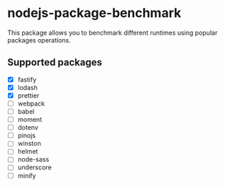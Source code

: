 # nodejs-package-benchmark

This package allows you to benchmark different runtimes using popular
packages operations.

## Supported packages

- [x] fastify
- [x] lodash
- [x] prettier
- [ ] webpack
- [ ] babel
- [ ] moment
- [ ] dotenv
- [ ] pinojs
- [ ] winston
- [ ] helmet
- [ ] node-sass
- [ ] underscore
- [ ] minify
